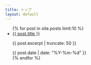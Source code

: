 ```yaml
---
title: トップ
layout: default
---
```

<ul class="cardlist">
  {% for post in site.posts limit:10 %}
    <li class="carditem">
      <a href="{{ post.url | relative_url }}">{{ post.title }}</a>
      <p class="card-excerpt">{{ post.excerpt | truncate: 50 }}</p>
      <span class="card-date">{{ post.date | date: "%Y-%m-%d" }}</span>
    </li>
  {% endfor %}
</ul>